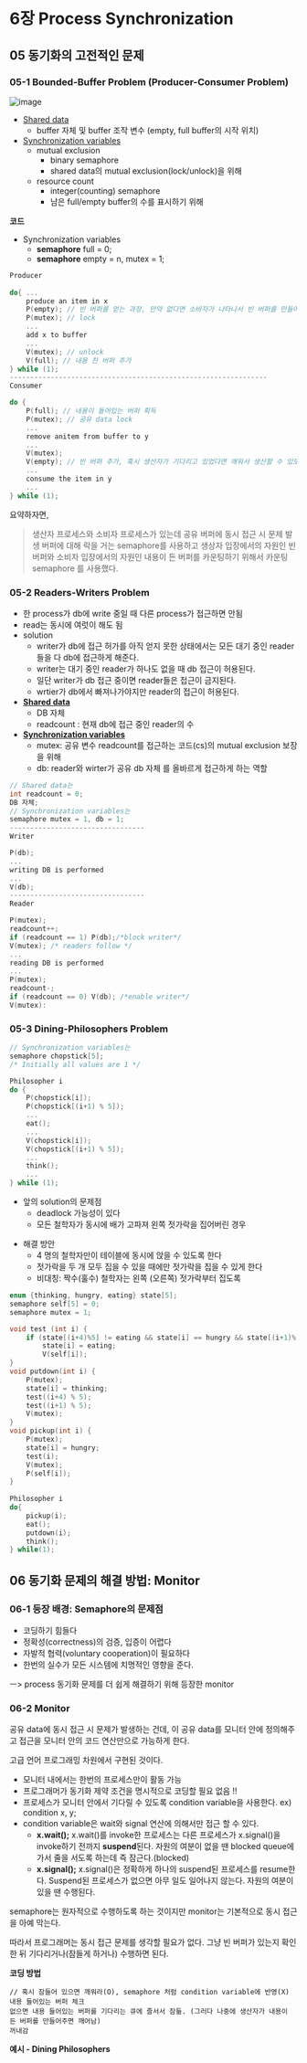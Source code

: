 # 6장 Process Synchronization

## 05 동기화의 고전적인 문제

### 05-1 **Bounded-Buffer Problem (Producer-Consumer Problem)**

![image](https://user-images.githubusercontent.com/68107000/115099449-e0b45400-9f70-11eb-8e25-f720d7883db0.png)

- <u>Shared data</u>
  - buffer 자체 및 buffer 조작 변수 (empty, full buffer의 시작 위치)
- <u>Synchronization variables</u>
  - mutual exclusion
    - binary semaphore
    - shared data의 mutual exclusion(lock/unlock)을 위해
  - resource count
    - integer(counting) semaphore
    - 남은 full/empty buffer의 수를 표시하기 위해

**코드**

- Synchronization variables
  - **semaphore** full = 0;
  - **semaphore** empty = n, mutex = 1;

```c
Producer
    
do{ ...
    produce an item in x
    P(empty); // 빈 버퍼를 얻는 과정, 만약 없다면 소바자가 나타나서 빈 버퍼를 만들어줄 때까지 기다림
    P(mutex); // lock
   	...
    add x to buffer
	...
    V(mutex); // unlock
    V(full); // 내용 찬 버퍼 추가
} while (1);
---------------------------------------------------------------
Consumer

do {
    P(full); // 내용이 들어있는 버퍼 획득
    P(mutex); // 공유 data lock
    ...
    remove anitem from buffer to y
    ...
    V(mutex);
    V(empty); // 빈 버퍼 추가, 혹시 생산자가 기다리고 있었다면 깨워서 생산할 수 있도록
    ...
    consume the item in y
    ...
} while (1);
```

요약하자면,

> 생산자 프로세스와 소비자 프로세스가 있는데 공유 버퍼에 동시 접근 시 문제 발생
> 버퍼에 대해 락을 거는 semaphore를 사용하고 생상자 입장에서의 자원인 빈 버퍼와 소비자 입장에서의 자원인 내용이 든 버퍼를 카운팅하기 위해서 카운팅 semaphore 를 사용했다.

### 05-2 Readers-Writers Problem

- 한 process가 db에 write 중일 때 다른 process가 접근하면 안됨
- read는 동시에 여럿이 해도 됨
- solution
  - writer가 db에 접근 허가를 아직 얻지 못한 상태에서는 모든 대기 중인 reader들을 다 db에 접근하게 해준다.
  - writer는 대기 중인 reader가 하나도 없을 때 db 접근이 허용된다.
  - 일단 writer가 db 접근 중이면 reader들은 접근이 금지된다.
  - wrtier가 db에서 빠져나가야지만 reader의 접근이 허용된다.
- **<u>Shared data</u>**
  - DB 자체
  - readcount : 현재 db에 접근 중인 reader의 수
- **<u>Synchronization variables</u>**
  - mutex: 공유 변수 readcount를 접근하는 코드(cs)의 mutual exclusion 보장을 위해
  - db: reader와 wirter가 공유 db 자체 를 올바르게 접근하게 하는 역할

```c
// Shared data는
int readcount = 0;
DB 자체;
// Synchronization variables는
semaphore mutex = 1, db = 1;
---------------------------------
Writer

P(db);
...
writing DB is performed
...
V(db);
---------------------------------
Reader

P(mutex);
readcount++;
if (readcount == 1) P(db);/*block writer*/
V(mutex); /* readers follow */
...
reading DB is performed
...
P(mutex);
readcount-;
if (readcount == 0) V(db); /*enable writer*/
V(mutex):
```



### 05-3 Dining-Philosophers Problem

```c
// Synchronization variables는
semaphore chopstick[5];
/* Initially all values are 1 */

Philosopher i
do {
    P(chopstick[i]);
    P(chopstick[(i+1) % 5]);
    ...
    eat();
    ...
    V(chopstick[i]);
    V(chopstick[(i+1) % 5]);
    ...
    think();
    ...
} while (1);
```

- 앞의 solution의 문제점
  - deadlock 가능성이 있다
  - 모든 철학자가 동시에 배가 고파져 왼쪽 젓가락을 집어버린 경우

* 해결 방안
  * 4 명의 철학자만이 테이블에 동시에 앉을 수 있도록 한다
  * 젓가락을 두 개 모두 집을 수 있을 때에만 젓가락을 집을 수 있게 한다
  * 비대칭: 짝수(훌수) 철학자는 왼쪽 (오른쪽) 젓가락부터 집도록

```c
enum {thinking, hungry, eating} state[5];
semaphore self[5] = 0;
semaphore mutex = 1;

void test (int i) {
    if (state[(i+4)%5] != eating && state[i] == hungry && state[(i+1)% 5] != eating) {
    	state[i] = eating;
        V(self[i]);
}
void putdown(int i) {
    P(mutex);
    state[i] = thinking;
    test((i+4) % 5);
    test((i+1) % 5);
    V(mutex);
}
void pickup(int i) {
    P(mutex);
    state[i] = hungry;
    test(i);
    V(mutex);
    P(self[i]);
}
    
Philosopher i
do{ 
    pickup(i);
    eat();
    putdown(i);
    think();
} while(1);
```



## 06 동기화 문제의 해결 방법: Monitor

### 06-1 등장 배경: Semaphore의 문제점

- 코딩하기 힘들다
- 정확성(correctness)의 검증, 입증이 어렵다
- 자발적 협력(voluntary cooperation)이 필요하다
- 한번의 실수가 모든 시스템에 치명적인 영향을 준다.

ㅡ> process 동기화 문제를 더 쉽게 해결하기 위해 등장한 monitor

### 06-2 Monitor

공유 data에 동시 접근 시 문제가 발생하는 건데, 이 공유 data를 모니터 안에 정의해주고 접근을 모니터 안의 코드 연산만으로 가능하게 한다.

고급 언어 프로그래밍 차원에서 구현된 것이다.

- 모니터 내에서는 한번의 프로세스만이 활동 가능
- 프로그래머가 동기화 제약 조건을 명시적으로 코딩할 필요 없음 !!
- 프로세스가 모니터 안에서 기다릴 수 있도록 condition variable을 사용한다.
  ex) condition x, y;
- condition variable은 wait와 signal 연산에 의해서만 접근 할 수 있다.
  - **x.wait();**
    x.wait()를 invoke한 프로세스는 다른 프로세스가 x.signal()을 invoke하기 전까지 **suspend**된다.
    자원의 여분이 없을 땐 blocked queue에 가서 줄을 서도록 하는데 즉 잠근다.(blocked)
  - **x.signal();**
    x.signal()은 정확하게 하나의 suspend된 프로세스를 resume한다.
    Suspend된 프로세스가 없으면 아무 일도 일어나지 않는다.
    자원의 여분이 있을 땐 수행된다.

semaphore는 원자적으로 수행하도록 하는 것이지만 monitor는 기본적으로 동시 접근을 아예 막는다.

따라서 프로그래머는 동시 접근 문제를 생각할 필요가 없다. 그냥 빈 버퍼가 있는지 확인한 뒤 기다리거나(잠들게 하거나) 수행하면 된다.

**코딩 방법**

```
// 혹시 잠들어 있으면 깨워라(O), semaphore 처럼 condition variable에 반영(X)
내용 들어있는 버퍼 체크
없으면 내용 들어있는 버퍼를 기다리는 큐에 즐서서 잠듦. (그러다 나중에 생산자가 내용이 든 버퍼를 만들어주면 깨어남)
꺼내감
```

**예시 - Dining Philosophers**

